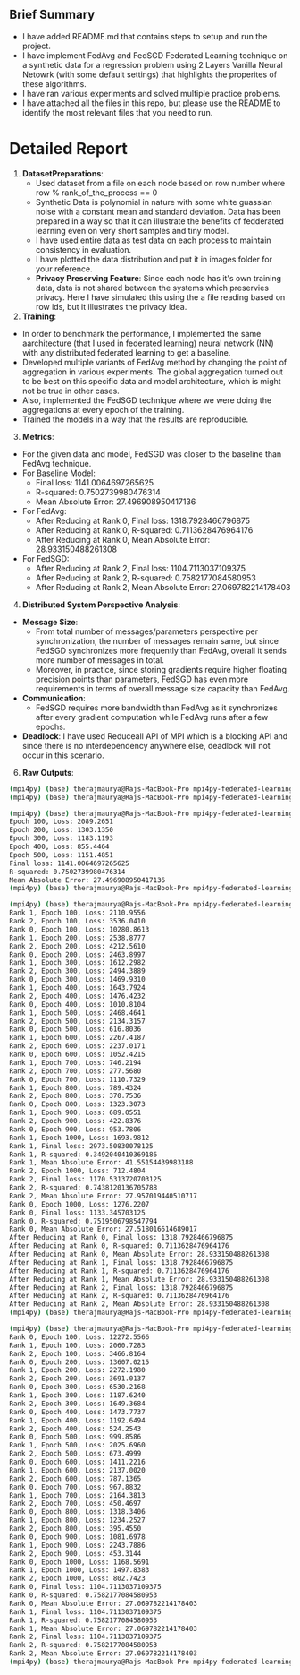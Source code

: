 ## Brief Summary
- I have added README.md that contains steps to setup and run the project.
- I have implement FedAvg and FedSGD Federated Learning technique on a synthetic data for a regression problem using 2 Layers Vanilla Neural Netowrk (with some default settings) that highlights the properites of these algorithms.
- I have ran various experiments and solved multiple practice problems.
- I have attached all the files in this repo, but please use the README to identify the most relevant files that you need to run.

# Detailed Report
1. **DatasetPreparations**:
    - Used dataset from a file on each node based on row number where row % rank_of_the_process == 0
    - Synthetic Data is polynomial in nature with some white guassian noise with a constant mean and standard deviation. Data has been prepared in a way so that it can illustrate the benefits of fedderated learning even on very short samples and tiny model.
    - I have used entire data as test data on each process to maintain consistency in evaluation.
    - I have plotted the data distribution and put it in images folder for your reference.
    - **Privacy Preserving Feature**: Since each node has it's own training data, data is not shared between the systems which preservies privacy. Here I have simulated this using the a file reading based on row ids, but it illustrates the privacy idea.
2. **Training**:
- In order to benchmark the performance, I implemented the same aarchitecture (that I used in federated learning) neural network (NN) with any distributed federated learning to get a baseline.
- Developed multiple variants of FedAvg method by changing the point of aggregation in various experiments. The global aggregation turned out to be best on this specific data and model architecture, which is might not be true in other cases.
- Also, implemented the FedSGD technique where we were doing the aggregations at every epoch of the training.
- Trained the models in a way that the results are reproducible.
3. **Metrics**:
- For the given data and model, FedSGD was closer to the baseline than FedAvg technique.
- For Baseline Model:
    - Final loss: 1141.0064697265625
    - R-squared: 0.7502739980476314
    - Mean Absolute Error: 27.496908950417136
- For FedAvg:
    - After Reducing at Rank 0, Final loss: 1318.7928466796875
    - After Reducing at Rank 0, R-squared: 0.7113628476964176
    - After Reducing at Rank 0, Mean Absolute Error: 28.933150488261308
- For FedSGD:
    - After Reducing at Rank 2, Final loss: 1104.7113037109375
    - After Reducing at Rank 2, R-squared: 0.7582177084580953
    - After Reducing at Rank 2, Mean Absolute Error: 27.069782214178403
4. **Distributed System Perspective Analysis**:
- **Message Size**:
    - From total number of messages/parameters perspective per synchronization, the number of messages remain same, but since FedSGD synchronizes more frequently than FedAvg, overall it sends more number of messages in total.
    - Moreover, in practice, since storing gradients require higher floating precision points than parameters, FedSGD has even more requirements in terms of overall message size capacity than FedAvg.
- **Communication**:
    - FedSGD requires more bandwidth than FedAvg as it synchronizes after every gradient computation while FedAvg runs after a few epochs.
- **Deadlock**: I have used Reduceall API of MPI which is a blocking API and since there is no interdependency anywhere else, deadlock will not occur in this scenario.

6. **Raw Outputs**:

```bash
(mpi4py) (base) therajmaurya@Rajs-MacBook-Pro mpi4py-federated-learning % python data_generator.py
(mpi4py) (base) therajmaurya@Rajs-MacBook-Pro mpi4py-federated-learning %
```

```bash
(mpi4py) (base) therajmaurya@Rajs-MacBook-Pro mpi4py-federated-learning % python baseline.py
Epoch 100, Loss: 2089.2651
Epoch 200, Loss: 1303.1350
Epoch 300, Loss: 1183.1193
Epoch 400, Loss: 855.4464
Epoch 500, Loss: 1151.4851
Final loss: 1141.0064697265625
R-squared: 0.7502739980476314
Mean Absolute Error: 27.496908950417136
(mpi4py) (base) therajmaurya@Rajs-MacBook-Pro mpi4py-federated-learning %
```

```bash
(mpi4py) (base) therajmaurya@Rajs-MacBook-Pro mpi4py-federated-learning % mpiexec -n 3 python -m mpi4py fedavg.py
Rank 1, Epoch 100, Loss: 2110.9556
Rank 2, Epoch 100, Loss: 3536.0410
Rank 0, Epoch 100, Loss: 10280.8613
Rank 1, Epoch 200, Loss: 2538.8777
Rank 2, Epoch 200, Loss: 4212.5610
Rank 0, Epoch 200, Loss: 2463.8997
Rank 1, Epoch 300, Loss: 1612.2982
Rank 2, Epoch 300, Loss: 2494.3889
Rank 0, Epoch 300, Loss: 1469.9310
Rank 1, Epoch 400, Loss: 1643.7924
Rank 2, Epoch 400, Loss: 1476.4232
Rank 0, Epoch 400, Loss: 1010.8104
Rank 1, Epoch 500, Loss: 2468.4641
Rank 2, Epoch 500, Loss: 2134.3157
Rank 0, Epoch 500, Loss: 616.8036
Rank 1, Epoch 600, Loss: 2267.4187
Rank 2, Epoch 600, Loss: 2237.0171
Rank 0, Epoch 600, Loss: 1052.4215
Rank 1, Epoch 700, Loss: 746.2194
Rank 2, Epoch 700, Loss: 277.5680
Rank 0, Epoch 700, Loss: 1110.7329
Rank 1, Epoch 800, Loss: 789.4324
Rank 2, Epoch 800, Loss: 370.7536
Rank 0, Epoch 800, Loss: 1323.3073
Rank 1, Epoch 900, Loss: 689.0551
Rank 2, Epoch 900, Loss: 422.8376
Rank 0, Epoch 900, Loss: 953.7806
Rank 1, Epoch 1000, Loss: 1693.9812
Rank 1, Final loss: 2973.50830078125
Rank 1, R-squared: 0.3492040410369186
Rank 1, Mean Absolute Error: 41.55154439983188
Rank 2, Epoch 1000, Loss: 712.4804
Rank 2, Final loss: 1170.5313720703125
Rank 2, R-squared: 0.7438120136705788
Rank 2, Mean Absolute Error: 27.957019440510717
Rank 0, Epoch 1000, Loss: 1276.2207
Rank 0, Final loss: 1133.345703125
Rank 0, R-squared: 0.7519506798547794
Rank 0, Mean Absolute Error: 27.518016614689017
After Reducing at Rank 0, Final loss: 1318.7928466796875
After Reducing at Rank 0, R-squared: 0.7113628476964176
After Reducing at Rank 0, Mean Absolute Error: 28.933150488261308
After Reducing at Rank 1, Final loss: 1318.7928466796875
After Reducing at Rank 1, R-squared: 0.7113628476964176
After Reducing at Rank 1, Mean Absolute Error: 28.933150488261308
After Reducing at Rank 2, Final loss: 1318.7928466796875
After Reducing at Rank 2, R-squared: 0.7113628476964176
After Reducing at Rank 2, Mean Absolute Error: 28.933150488261308
(mpi4py) (base) therajmaurya@Rajs-MacBook-Pro mpi4py-federated-learning %
```

```bash
(mpi4py) (base) therajmaurya@Rajs-MacBook-Pro mpi4py-federated-learning % mpiexec -n 3 python -m mpi4py fedsgd.py
Rank 0, Epoch 100, Loss: 12272.5566
Rank 1, Epoch 100, Loss: 2060.7283
Rank 2, Epoch 100, Loss: 3466.8164
Rank 0, Epoch 200, Loss: 13607.0215
Rank 1, Epoch 200, Loss: 2272.1980
Rank 2, Epoch 200, Loss: 3691.0137
Rank 0, Epoch 300, Loss: 6530.2168
Rank 1, Epoch 300, Loss: 1187.6240
Rank 2, Epoch 300, Loss: 1649.3684
Rank 0, Epoch 400, Loss: 1473.7737
Rank 1, Epoch 400, Loss: 1192.6494
Rank 2, Epoch 400, Loss: 524.2543
Rank 0, Epoch 500, Loss: 999.8586
Rank 1, Epoch 500, Loss: 2025.6960
Rank 2, Epoch 500, Loss: 673.4999
Rank 0, Epoch 600, Loss: 1411.2216
Rank 1, Epoch 600, Loss: 2137.0020
Rank 2, Epoch 600, Loss: 787.1365
Rank 0, Epoch 700, Loss: 967.8832
Rank 1, Epoch 700, Loss: 2164.3813
Rank 2, Epoch 700, Loss: 450.4697
Rank 0, Epoch 800, Loss: 1318.3406
Rank 1, Epoch 800, Loss: 1234.2527
Rank 2, Epoch 800, Loss: 395.4550
Rank 0, Epoch 900, Loss: 1081.6978
Rank 1, Epoch 900, Loss: 2243.7886
Rank 2, Epoch 900, Loss: 453.3144
Rank 0, Epoch 1000, Loss: 1168.5691
Rank 1, Epoch 1000, Loss: 1497.8383
Rank 2, Epoch 1000, Loss: 802.7423
Rank 0, Final loss: 1104.7113037109375
Rank 0, R-squared: 0.7582177084580953
Rank 0, Mean Absolute Error: 27.069782214178403
Rank 1, Final loss: 1104.7113037109375
Rank 1, R-squared: 0.7582177084580953
Rank 1, Mean Absolute Error: 27.069782214178403
Rank 2, Final loss: 1104.7113037109375
Rank 2, R-squared: 0.7582177084580953
Rank 2, Mean Absolute Error: 27.069782214178403
(mpi4py) (base) therajmaurya@Rajs-MacBook-Pro mpi4py-federated-learning %
```
